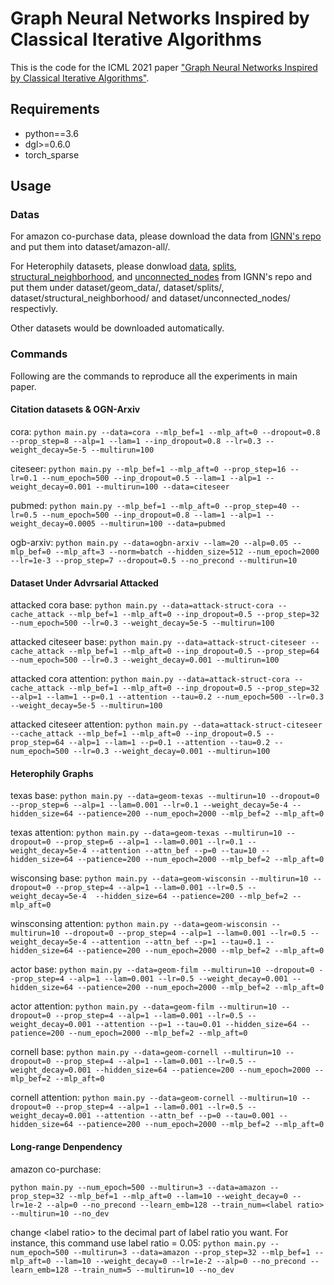 
# Graph Neural Networks Inspired by Classical Iterative Algorithms

This is the code for the ICML 2021 paper ["Graph Neural Networks Inspired by Classical Iterative Algorithms"](https://arxiv.org/abs/2103.06064).

## Requirements

+ python==3.6
+ dgl>=0.6.0
+ torch_sparse

## Usage

### Datas

For amazon co-purchase data, please download the data from [IGNN's repo](https://github.com/SwiftieH/IGNN/tree/main/nodeclassification) and put them into dataset/amazon-all/. 

For Heterophily datasets, please donwload [data](https://github.com/graphdml-uiuc-jlu/geom-gcn/tree/master/new_data), [splits](https://github.com/graphdml-uiuc-jlu/geom-gcn/tree/master/splits), [structural_neighborhood](https://github.com/graphdml-uiuc-jlu/geom-gcn/tree/master/structural_neighborhood), and [unconnected_nodes](https://github.com/graphdml-uiuc-jlu/geom-gcn/tree/master/unconnected_nodes) from IGNN's repo and put them under dataset/geom_data/, dataset/splits/, dataset/structural_neighborhood/ and dataset/unconnected_nodes/ respectivly.

Other datasets would be downloaded automatically.

### Commands

Following are the commands to reproduce all the experiments in main paper.

#### Citation datasets & OGN-Arxiv

cora:
`python main.py --data=cora --mlp_bef=1 --mlp_aft=0 --dropout=0.8 --prop_step=8 --alp=1 --lam=1 --inp_dropout=0.8 --lr=0.3 --weight_decay=5e-5 --multirun=100`

citeseer:
`python main.py --mlp_bef=1 --mlp_aft=0 --prop_step=16 --lr=0.1 --num_epoch=500 --inp_dropout=0.5 --lam=1 --alp=1 --weight_decay=0.001 --multirun=100 --data=citeseer
`

pubmed:
`python main.py --mlp_bef=1 --mlp_aft=0 --prop_step=40 --lr=0.5 --num_epoch=500 --inp_dropout=0.8 --lam=1 --alp=1 --weight_decay=0.0005 --multirun=100 --data=pubmed`

ogb-arxiv:
`python main.py --data=ogbn-arxiv --lam=20 --alp=0.05 --mlp_bef=0 --mlp_aft=3 --norm=batch --hidden_size=512 --num_epoch=2000 --lr=1e-3 --prop_step=7 --dropout=0.5 --no_precond --multirun=10`

#### Dataset Under Advrsarial Attacked 
attacked cora base:
`python main.py --data=attack-struct-cora --cache_attack --mlp_bef=1 --mlp_aft=0 --inp_dropout=0.5 --prop_step=32 --num_epoch=500 --lr=0.3 --weight_decay=5e-5 --multirun=100`

attacked citeseer base:
`python main.py --data=attack-struct-citeseer --cache_attack --mlp_bef=1 --mlp_aft=0 --inp_dropout=0.5 --prop_step=64 --num_epoch=500 --lr=0.3 --weight_decay=0.001 --multirun=100`

attacked cora attention:
`python main.py --data=attack-struct-cora --cache_attack --mlp_bef=1 --mlp_aft=0 --inp_dropout=0.5 --prop_step=32 --alp=1 --lam=1 --p=0.1 --attention --tau=0.2 --num_epoch=500 --lr=0.3 --weight_decay=5e-5 --multirun=100`

attacked citeseer attention:
`python main.py --data=attack-struct-citeseer --cache_attack --mlp_bef=1 --mlp_aft=0 --inp_dropout=0.5 --prop_step=64 --alp=1 --lam=1 --p=0.1 --attention --tau=0.2 --num_epoch=500 --lr=0.3 --weight_decay=0.001 --multirun=100`

#### Heterophily Graphs

texas base:
`python main.py --data=geom-texas --multirun=10 --dropout=0 --prop_step=6 --alp=1 --lam=0.001 --lr=0.1 --weight_decay=5e-4 --hidden_size=64 --patience=200 --num_epoch=2000 --mlp_bef=2 --mlp_aft=0`

texas attention:
`python main.py --data=geom-texas --multirun=10 --dropout=0 --prop_step=6 --alp=1 --lam=0.001 --lr=0.1 --weight_decay=5e-4 --attention --attn_bef --p=0 --tau=10 --hidden_size=64 --patience=200 --num_epoch=2000 --mlp_bef=2 --mlp_aft=0`

wisconsing base:
`python main.py --data=geom-wisconsin --multirun=10 --dropout=0 --prop_step=4 --alp=1 --lam=0.001 --lr=0.5 --weight_decay=5e-4  --hidden_size=64 --patience=200 --mlp_bef=2 --mlp_aft=0`

winsconsing attention:
`python main.py --data=geom-wisconsin --multirun=10 --dropout=0 --prop_step=4 --alp=1 --lam=0.001 --lr=0.5 --weight_decay=5e-4 --attention --attn_bef --p=1 --tau=0.1 --hidden_size=64 --patience=200 --num_epoch=2000 --mlp_bef=2 --mlp_aft=0`

actor base:
`python main.py --data=geom-film --multirun=10 --dropout=0 --prop_step=4 --alp=1 --lam=0.001 --lr=0.5 --weight_decay=0.001 --hidden_size=64 --patience=200 --num_epoch=2000 --mlp_bef=2 --mlp_aft=0`

actor attention:
`python main.py --data=geom-film --multirun=10 --dropout=0 --prop_step=4 --alp=1 --lam=0.001 --lr=0.5 --weight_decay=0.001 --attention --p=1 --tau=0.01 --hidden_size=64 --patience=200 --num_epoch=2000 --mlp_bef=2 --mlp_aft=0`

cornell base:
`python main.py --data=geom-cornell --multirun=10 --dropout=0 --prop_step=4 --alp=1 --lam=0.001 --lr=0.5 --weight_decay=0.001 --hidden_size=64 --patience=200 --num_epoch=2000 --mlp_bef=2 --mlp_aft=0`

cornell attention:
`python main.py --data=geom-cornell --multirun=10 --dropout=0 --prop_step=4 --alp=1 --lam=0.001 --lr=0.5 --weight_decay=0.001 --attention --attn_bef --p=0 --tau=0.001 --hidden_size=64 --patience=200 --num_epoch=2000 --mlp_bef=2 --mlp_aft=0`

#### Long-range Denpendency

amazon co-purchase:

`python main.py --num_epoch=500 --multirun=3 --data=amazon --prop_step=32 --mlp_bef=1 --mlp_aft=0 --lam=10 --weight_decay=0 --lr=1e-2 --alp=0 --no_precond --learn_emb=128 --train_num=<label ratio> --multirun=10 --no_dev`

change \<label ratio\> to the decimal part of label ratio you want. For instance, this command use label ratio = 0.05:
`python main.py --num_epoch=500 --multirun=3 --data=amazon --prop_step=32 --mlp_bef=1 --mlp_aft=0 --lam=10 --weight_decay=0 --lr=1e-2 --alp=0 --no_precond --learn_emb=128 --train_num=5 --multirun=10 --no_dev`


